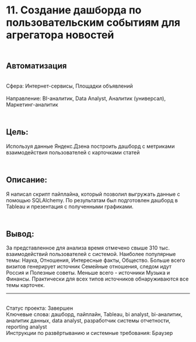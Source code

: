 # 11. Создание дашборда по пользовательским событиям для агрегатора новостей	
## <br>Автоматизация	
<br>Сфера: Интернет-сервисы, Площадки объявлений	
<br>Направление: BI-аналитик, Data Analyst, Аналитик (универсал), Маркетинг-аналитик	
## <br>Цель: 
Используя данные Яндекс.Дзена построить дашборд с метриками взаимодействия пользователей с карточками статей	
## <br>Описание: 
Я написал скрипт пайплайна, который позволил выгружать данные с помощью SQLAlchemy. По результатам был подготовлен дашборд в Tableau и презентация с полученными графиками.
## <br>Вывод: 
За представленное для анализа время отмечено свыше 310 тыс. взаимодействий пользователей с системой. Наиболее популярные темы: Наука, Отношения, Интересные факты, Общество. Больше всего визитов генерирует источник Семейные отношения, следом идут Россия и Полезные советы. Меньше всего - источники Музыка и Финансы. Практически для всех типов источников обнаруживаются все темы карточек. 

***
<br>Статус проекта: Завершен
<br>Ключевые слова: дашборд, пайплайн, Tableau,	bi analyst, bi-аналитик, аналитик данных, data analyst, разработчик системы отчетности, reporting analyst
<br>Инструкции по развёртыванию и системные требования: Браузер
